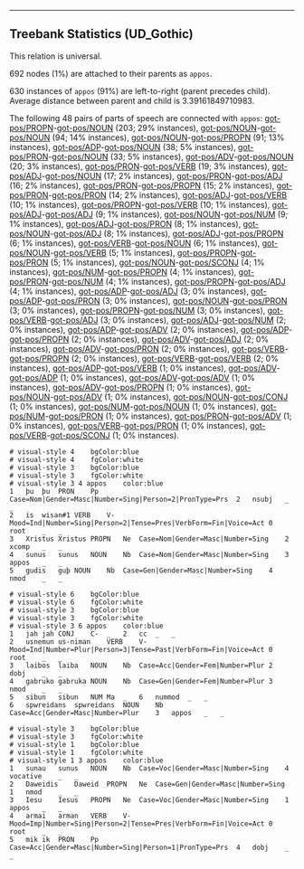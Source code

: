 

--------------------------------------------------------------------------------

## Treebank Statistics (UD_Gothic)

This relation is universal.

692 nodes (1%) are attached to their parents as `appos`.

630 instances of `appos` (91%) are left-to-right (parent precedes child).
Average distance between parent and child is 3.39161849710983.

The following 48 pairs of parts of speech are connected with `appos`: [got-pos/PROPN]()-[got-pos/NOUN]() (203; 29% instances), [got-pos/NOUN]()-[got-pos/NOUN]() (94; 14% instances), [got-pos/NOUN]()-[got-pos/PROPN]() (91; 13% instances), [got-pos/ADP]()-[got-pos/NOUN]() (38; 5% instances), [got-pos/PRON]()-[got-pos/NOUN]() (33; 5% instances), [got-pos/ADV]()-[got-pos/NOUN]() (20; 3% instances), [got-pos/PRON]()-[got-pos/VERB]() (19; 3% instances), [got-pos/ADJ]()-[got-pos/NOUN]() (17; 2% instances), [got-pos/PRON]()-[got-pos/ADJ]() (16; 2% instances), [got-pos/PRON]()-[got-pos/PROPN]() (15; 2% instances), [got-pos/PRON]()-[got-pos/PRON]() (14; 2% instances), [got-pos/ADJ]()-[got-pos/VERB]() (10; 1% instances), [got-pos/PROPN]()-[got-pos/VERB]() (10; 1% instances), [got-pos/ADJ]()-[got-pos/ADJ]() (9; 1% instances), [got-pos/NOUN]()-[got-pos/NUM]() (9; 1% instances), [got-pos/ADJ]()-[got-pos/PRON]() (8; 1% instances), [got-pos/NOUN]()-[got-pos/ADJ]() (8; 1% instances), [got-pos/ADJ]()-[got-pos/PROPN]() (6; 1% instances), [got-pos/VERB]()-[got-pos/NOUN]() (6; 1% instances), [got-pos/NOUN]()-[got-pos/VERB]() (5; 1% instances), [got-pos/PROPN]()-[got-pos/PRON]() (5; 1% instances), [got-pos/NOUN]()-[got-pos/SCONJ]() (4; 1% instances), [got-pos/NUM]()-[got-pos/PROPN]() (4; 1% instances), [got-pos/PRON]()-[got-pos/NUM]() (4; 1% instances), [got-pos/PROPN]()-[got-pos/ADJ]() (4; 1% instances), [got-pos/ADP]()-[got-pos/ADJ]() (3; 0% instances), [got-pos/ADP]()-[got-pos/PRON]() (3; 0% instances), [got-pos/NOUN]()-[got-pos/PRON]() (3; 0% instances), [got-pos/PROPN]()-[got-pos/NUM]() (3; 0% instances), [got-pos/VERB]()-[got-pos/ADJ]() (3; 0% instances), [got-pos/ADJ]()-[got-pos/NUM]() (2; 0% instances), [got-pos/ADP]()-[got-pos/ADV]() (2; 0% instances), [got-pos/ADP]()-[got-pos/PROPN]() (2; 0% instances), [got-pos/ADV]()-[got-pos/ADJ]() (2; 0% instances), [got-pos/ADV]()-[got-pos/PRON]() (2; 0% instances), [got-pos/VERB]()-[got-pos/PROPN]() (2; 0% instances), [got-pos/VERB]()-[got-pos/VERB]() (2; 0% instances), [got-pos/ADP]()-[got-pos/VERB]() (1; 0% instances), [got-pos/ADV]()-[got-pos/ADP]() (1; 0% instances), [got-pos/ADV]()-[got-pos/ADV]() (1; 0% instances), [got-pos/ADV]()-[got-pos/PROPN]() (1; 0% instances), [got-pos/NOUN]()-[got-pos/ADV]() (1; 0% instances), [got-pos/NOUN]()-[got-pos/CONJ]() (1; 0% instances), [got-pos/NUM]()-[got-pos/NOUN]() (1; 0% instances), [got-pos/NUM]()-[got-pos/PRON]() (1; 0% instances), [got-pos/PRON]()-[got-pos/ADV]() (1; 0% instances), [got-pos/VERB]()-[got-pos/PRON]() (1; 0% instances), [got-pos/VERB]()-[got-pos/SCONJ]() (1; 0% instances).


~~~ conllu
# visual-style 4	bgColor:blue
# visual-style 4	fgColor:white
# visual-style 3	bgColor:blue
# visual-style 3	fgColor:white
# visual-style 3 4 appos	color:blue
1	þu	þu	PRON	Pp	Case=Nom|Gender=Masc|Number=Sing|Person=2|PronType=Prs	2	nsubj	_	_
2	is	wisan#1	VERB	V-	Mood=Ind|Number=Sing|Person=2|Tense=Pres|VerbForm=Fin|Voice=Act	0	root	_	_
3	Xristus	Xristus	PROPN	Ne	Case=Nom|Gender=Masc|Number=Sing	2	xcomp	_	_
4	sunus	sunus	NOUN	Nb	Case=Nom|Gender=Masc|Number=Sing	3	appos	_	_
5	gudis	guþ	NOUN	Nb	Case=Gen|Gender=Masc|Number=Sing	4	nmod	_	_

~~~


~~~ conllu
# visual-style 6	bgColor:blue
# visual-style 6	fgColor:white
# visual-style 3	bgColor:blue
# visual-style 3	fgColor:white
# visual-style 3 6 appos	color:blue
1	jah	jah	CONJ	C-	_	2	cc	_	_
2	usnemun	us-niman	VERB	V-	Mood=Ind|Number=Plur|Person=3|Tense=Past|VerbForm=Fin|Voice=Act	0	root	_	_
3	laibos	laiba	NOUN	Nb	Case=Acc|Gender=Fem|Number=Plur	2	dobj	_	_
4	gabruko	gabruka	NOUN	Nb	Case=Gen|Gender=Fem|Number=Plur	3	nmod	_	_
5	sibun	sibun	NUM	Ma	_	6	nummod	_	_
6	spwreidans	spwreidans	NOUN	Nb	Case=Acc|Gender=Masc|Number=Plur	3	appos	_	_

~~~


~~~ conllu
# visual-style 3	bgColor:blue
# visual-style 3	fgColor:white
# visual-style 1	bgColor:blue
# visual-style 1	fgColor:white
# visual-style 1 3 appos	color:blue
1	sunau	sunus	NOUN	Nb	Case=Voc|Gender=Masc|Number=Sing	4	vocative	_	_
2	Daweidis	Daweid	PROPN	Ne	Case=Gen|Gender=Masc|Number=Sing	1	nmod	_	_
3	Iesu	Iesus	PROPN	Ne	Case=Voc|Gender=Masc|Number=Sing	1	appos	_	_
4	armai	arman	VERB	V-	Mood=Imp|Number=Sing|Person=2|Tense=Pres|VerbForm=Fin|Voice=Act	0	root	_	_
5	mik	ik	PRON	Pp	Case=Acc|Gender=Masc|Number=Sing|Person=1|PronType=Prs	4	dobj	_	_

~~~


